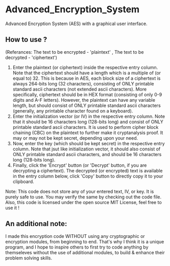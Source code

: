# Advanced_Encryption_System
Advanced Encryption System (AES) with a graphical user interface.

## How to use ?

(Referances: The text to be encrypted - 'plaintext' , The text to be decrypted - 'ciphertext')

1. Enter the plaintext (or ciphertext) inside the respective entry column. Note that the ciphertext should have a length which is a multiple of (or equal to) 32. This is because      in AES, each block size of a ciphertext is always 264-bits long (32 characters), consisting of ONLY printable standard ascii characters (not extended ascii characters). More      specifically, ciphertext should be in HEX format (consisting of only 0-9 digits and A-F letters). However, the plaintext can have any variable length, but should consist of        ONLY printable standard ascii characters (generally, any printable character found on a keyboard).
2. Enter the initialization vector (or IV) in the respective entry column. Note that it should be 16 characters long (128-bits long) and consist of ONLY printable standard ascii      characters. It is used to perform cipher block chaining (CBC) on the plaintext to further make it cryptanalysis proof. It may or may not be kept secret, depending upon your        need.
3. Now, enter the key (which should be kept secret) in the respective entry column. Note that jsut like initialization vector, it should also consist of ONLY printable standard      ascii characters, and should be 16 characters long (128-bits long).
4. Finally, click the 'Encrypt' button (or 'Decrypt' button, if you are decrypting a ciphertext). The decrypted (or encrypted) text is available in the entry column below, click      'Copy' button to directly copy it to your clipboard.

Note: This code does not store any of your entered text, IV, or key. It is purely safe to use. You may verify the same by checking out the code file. Also, this code is licensed under the open source MIT License, feel free to use it !

## An additional note:
I made this encryption code WITHOUT using any cryptographic or encryption modules, from beginning to end. That's why I think it is a unique program, and I hope to inspire others to first try to code anything by themseleves without the use of additional modules, to build & enhance their problem solving skills.
